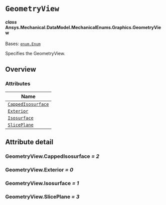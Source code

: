 # `GeometryView`

<a id="ansys.mechanical.stubs.v241.Ansys.Mechanical.DataModel.MechanicalEnums.Graphics.GeometryView"></a>

#### *class* Ansys.Mechanical.DataModel.MechanicalEnums.Graphics.GeometryView

Bases: [`enum.Enum`](https://docs.python.org/3/library/enum.html#enum.Enum)

Specifies the GeometryView.

<!-- !! processed by numpydoc !! -->

<a id="overview"></a>

## Overview

### Attributes

| Name |
| -------------------------------------------------------- |
| [`CappedIsosurface`](#GeometryView.CappedIsosurface) |
| [`Exterior`](#GeometryView.Exterior) |
| [`Isosurface`](#GeometryView.Isosurface) |
| [`SlicePlane`](#GeometryView.SlicePlane) |

<a id="attribute-detail"></a>

## Attribute detail

<a id="GeometryView.CappedIsosurface"></a>

### GeometryView.CappedIsosurface *= 2*

<a id="GeometryView.Exterior"></a>

### GeometryView.Exterior *= 0*

<a id="GeometryView.Isosurface"></a>

### GeometryView.Isosurface *= 1*

<a id="GeometryView.SlicePlane"></a>

### GeometryView.SlicePlane *= 3*



